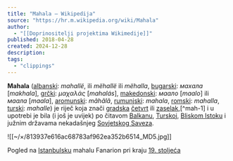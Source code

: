 ```yaml
---
title: "Mahala – Wikipedija"
source: "https://hr.m.wikipedia.org/wiki/Mahala"
author:
  - "[[Doprinositelji projektima Wikimedije]]"
published: 2018-04-28
created: 2024-12-28
description:
tags:
  - "clippings"
---
```


**Mahala** ([albanski](https://hr.m.wikipedia.org/wiki/Albanski_jezik "Albanski jezik"): *mahallë*, ili *mëhallë* ili *mëhalla*, [bugarski](https://hr.m.wikipedia.org/wiki/Bugarski_jezik "Bugarski jezik"): *махала* \[*makhala*\], [grčki](https://hr.m.wikipedia.org/wiki/Gr%C4%8Dki_jezik "Grčki jezik"): *μαχαλάς* \[*mahalás*\], [makedonski](https://hr.m.wikipedia.org/wiki/Makedonski_jezik "Makedonski jezik"): *маало* \[*maalo*\] ili *маалa* \[*maala*\], [aromunski](https://hr.m.wikipedia.org/wiki/Aromunski_jezik "Aromunski jezik"): *mãhãlã*, [rumunjski](https://hr.m.wikipedia.org/wiki/Rumunjski_jezik "Rumunjski jezik"): *mahala*, [romski](https://hr.m.wikipedia.org/wiki/Romski_jezik "Romski jezik"): *mahalla*, [turski](https://hr.m.wikipedia.org/wiki/Turski_jezik "Turski jezik"): *mahalle*) je riječ koja znači [gradska](https://hr.m.wikipedia.org/wiki/Grad "Grad") [četvrt](https://hr.m.wikipedia.org/wiki/Gradska_%C4%8Detvrt "Gradska četvrt") ili [zaselak](https://hr.m.wikipedia.org/wiki/Zaselak "Zaselak"),[^mah-1] i u upotrebi je bila (i još je uvijek) po čitavom [Balkanu](https://hr.m.wikipedia.org/wiki/Balkan "Balkan"), [Turskoj](https://hr.m.wikipedia.org/wiki/Turska "Turska"), [Bliskom Istoku](https://hr.m.wikipedia.org/wiki/Bliski_Istok "Bliski Istok") i južnim državama nekadašnjeg [Sovjetskog Saveza](https://hr.m.wikipedia.org/wiki/Sovjetski_Savez "Sovjetski Savez").

![[~/×/813937e616ac68783af962ea352b6514_MD5.jpg]]

Pogled na [Istanbulsku](https://hr.m.wikipedia.org/wiki/Istanbul "Istanbul") mahalu Fanarion pri kraju [19\. stoljeća](https://hr.m.wikipedia.org/wiki/19._stolje%C4%87e "19. stoljeće")